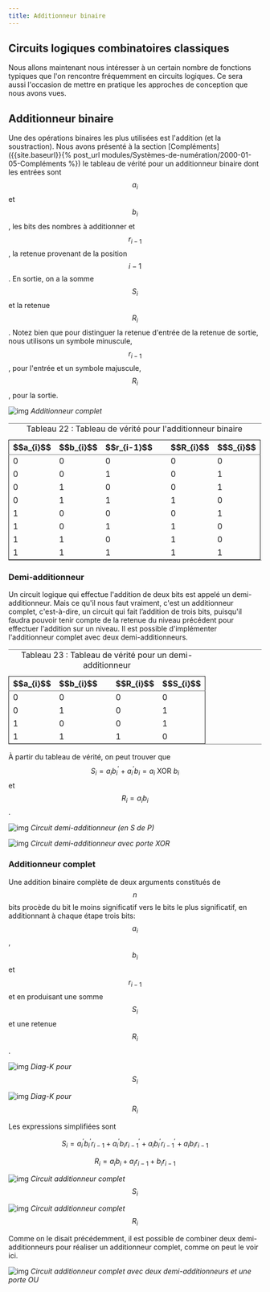 ```yaml
---
title: Additionneur binaire
---
```


## Circuits logiques combinatoires classiques

Nous allons maintenant nous intéresser à un certain nombre de
fonctions typiques que l'on rencontre fréquemment en circuits
logiques. Ce sera aussi l'occasion de mettre en pratique les approches
de conception que nous avons vues.


## Additionneur binaire

Une des opérations binaires les plus utilisées est l'addition (et la
soustraction). Nous avons présenté à la section  [Compléments]({{site.baseurl}}{% post_url modules/Systèmes-de-numération/2000-01-05-Compléments %}) le tableau de vérité pour un additionneur binaire dont les
entrées sont $$a_{i}$$ et $$b_{i}$$, les bits des nombres à
additionner et $$r_{i-1}$$, la retenue provenant de la position
$$i-1$$. En sortie, on a la somme $$S_{i}$$ et la retenue
$$R_{i}$$. Notez bien que pour distinguer la retenue d'entrée de la
retenue de sortie, nous utilisons un symbole minuscule, $$r_{i-1}$$,
pour l'entrée et un symbole majuscule, $$R_{i}$$, pour la sortie.

![img]({{site.baseurl}}/img/additionneur.png "Additionneur complet")
*Additionneur complet*

<table id="org18af8cd" border="2" cellspacing="0" cellpadding="6" rules="groups" frame="hsides">
<caption class="t-above"><span class="table-number">Tableau 22 :</span> Tableau de vérité pour l'additionneur binaire</caption>

<colgroup>
<col  class="org-right" />

<col  class="org-right" />

<col  class="org-right" />

<col  class="org-left" />

<col  class="org-right" />

<col  class="org-right" />
</colgroup>
<thead>
<tr>
<th scope="col" class="org-right">$$a_{i}$$</th>
<th scope="col" class="org-right">$$b_{i}$$</th>
<th scope="col" class="org-right">$$r_{i-1}$$</th>
<th scope="col" class="org-left">&#xa0;</th>
<th scope="col" class="org-right">$$R_{i}$$</th>
<th scope="col" class="org-right">$$S_{i}$$</th>
</tr>
</thead>

<tbody>
<tr>
<td class="org-right">0</td>
<td class="org-right">0</td>
<td class="org-right">0</td>
<td class="org-left">&#xa0;</td>
<td class="org-right">0</td>
<td class="org-right">0</td>
</tr>


<tr>
<td class="org-right">0</td>
<td class="org-right">0</td>
<td class="org-right">1</td>
<td class="org-left">&#xa0;</td>
<td class="org-right">0</td>
<td class="org-right">1</td>
</tr>


<tr>
<td class="org-right">0</td>
<td class="org-right">1</td>
<td class="org-right">0</td>
<td class="org-left">&#xa0;</td>
<td class="org-right">0</td>
<td class="org-right">1</td>
</tr>


<tr>
<td class="org-right">0</td>
<td class="org-right">1</td>
<td class="org-right">1</td>
<td class="org-left">&#xa0;</td>
<td class="org-right">1</td>
<td class="org-right">0</td>
</tr>


<tr>
<td class="org-right">1</td>
<td class="org-right">0</td>
<td class="org-right">0</td>
<td class="org-left">&#xa0;</td>
<td class="org-right">0</td>
<td class="org-right">1</td>
</tr>


<tr>
<td class="org-right">1</td>
<td class="org-right">0</td>
<td class="org-right">1</td>
<td class="org-left">&#xa0;</td>
<td class="org-right">1</td>
<td class="org-right">0</td>
</tr>


<tr>
<td class="org-right">1</td>
<td class="org-right">1</td>
<td class="org-right">0</td>
<td class="org-left">&#xa0;</td>
<td class="org-right">1</td>
<td class="org-right">0</td>
</tr>


<tr>
<td class="org-right">1</td>
<td class="org-right">1</td>
<td class="org-right">1</td>
<td class="org-left">&#xa0;</td>
<td class="org-right">1</td>
<td class="org-right">1</td>
</tr>
</tbody>
</table>


### Demi-additionneur

Un circuit logique qui effectue l'addition de deux bits est appelé un
demi-additionneur. Mais ce qu'il nous faut vraiment, c'est un
additionneur complet, c'est-à-dire, un circuit qui fait l’addition de
trois bits, puisqu'il faudra pouvoir tenir compte de la retenue du
niveau précédent pour effectuer l'addition sur un niveau. Il est
possible d'implémenter l'additionneur complet avec deux
demi-additionneurs.

<table id="org3332911" border="2" cellspacing="0" cellpadding="6" rules="groups" frame="hsides">
<caption class="t-above"><span class="table-number">Tableau 23 :</span> Tableau de vérité pour un demi-additionneur</caption>

<colgroup>
<col  class="org-right" />

<col  class="org-right" />

<col  class="org-left" />

<col  class="org-right" />

<col  class="org-right" />
</colgroup>
<thead>
<tr>
<th scope="col" class="org-right">$$a_{i}$$</th>
<th scope="col" class="org-right">$$b_{i}$$</th>
<th scope="col" class="org-left">&#xa0;</th>
<th scope="col" class="org-right">$$R_{i}$$</th>
<th scope="col" class="org-right">$$S_{i}$$</th>
</tr>
</thead>

<tbody>
<tr>
<td class="org-right">0</td>
<td class="org-right">0</td>
<td class="org-left">&#xa0;</td>
<td class="org-right">0</td>
<td class="org-right">0</td>
</tr>


<tr>
<td class="org-right">0</td>
<td class="org-right">1</td>
<td class="org-left">&#xa0;</td>
<td class="org-right">0</td>
<td class="org-right">1</td>
</tr>


<tr>
<td class="org-right">1</td>
<td class="org-right">0</td>
<td class="org-left">&#xa0;</td>
<td class="org-right">0</td>
<td class="org-right">1</td>
</tr>


<tr>
<td class="org-right">1</td>
<td class="org-right">1</td>
<td class="org-left">&#xa0;</td>
<td class="org-right">1</td>
<td class="org-right">0</td>
</tr>
</tbody>
</table>

À partir du tableau de vérité, on peut trouver que $$S_{i} = a_i
b_i^\prime + a_i^\prime b_i = a_i  \mbox{ XOR }  b_i $$ et $$R_{i} = a_i b_i $$.

![img]({{site.baseurl}}/img/demi_add2.svg "Circuit demi-additionneur (en S de P)")
*Circuit demi-additionneur (en S de P)*

![img]({{site.baseurl}}/img/demi_add.svg "Circuit demi-additionneur avec porte XOR")
*Circuit demi-additionneur avec porte XOR*

### Additionneur complet

Une addition binaire complète de deux arguments constitués de $$n$$
bits procède du bit le moins significatif vers le bits le plus
significatif, en additionnant à chaque étape trois bits: $$a_{i}$$,
$$b_{i}$$ et $$r_{i-1}$$ et en produisant une somme $$S_{i}$$ et une
retenue $$R_{i}$$.

![img]({{site.baseurl}}/img/kmapSi_fulladder.svg "Diag-K pour $$S_i$$")
*Diag-K pour $$S_i$$*

![img]({{site.baseurl}}/img/kmap3fulladderR.svg "Diag-K pour $$R_i$$")
*Diag-K pour $$R_i$$*

Les expressions simplifiées sont 

$$ S_{i} = a_i^\prime b_i^\prime r_{i-1} + a_i^\prime b_i
r_{i-1}^\prime + a_i b_i^\prime r_{i-1}^\prime + a_i b_i r_{i-1} $$

$$ R_{i} = a_i b_i + a_i r_{i-1} + b_i r_{i-1} $$

![img]({{site.baseurl}}/img/fulladderS.svg "Circuit additionneur complet $$S_i$$")
*Circuit additionneur complet $$S_i$$*

![img]({{site.baseurl}}/img/fulladderR.svg "Circuit additionneur complet $$R_i$$")
*Circuit additionneur complet $$R_i$$*

Comme on le disait précédemment, il est possible de combiner deux
demi-additionneurs pour réaliser un additionneur complet, comme on peut le voir ici.

![img]({{site.baseurl}}/img/fulladderxor.svg "Circuit additionneur complet avec deux demi-additionneurs et une porte OU")
*Circuit additionneur complet avec deux demi-additionneurs et une porte OU*

